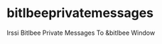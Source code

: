 bitlbeeprivatemessages
======================

Irssi Bitlbee Private Messages To &amp;bitlbee Window 